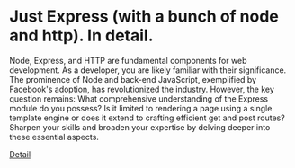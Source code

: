 # Just Express (with a bunch of node and http). In detail.

Node, Express, and HTTP are fundamental components for web development. As a developer, you are likely familiar with their significance. The prominence of Node and back-end JavaScript, exemplified by Facebook's adoption, has revolutionized the industry. However, the key question remains: What comprehensive understanding of the Express module do you possess? Is it limited to rendering a page using a single template engine or does it extend to crafting efficient get and post routes? Sharpen your skills and broaden your expertise by delving deeper into these essential aspects. 

[Detail](https://eduitfree.com/courses/just-express-with-a-bunch-of-node-and-http-in-detail)